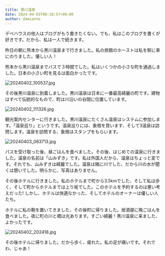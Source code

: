 ```yaml
---
title: 黒川温泉
date: 2024-04-03T08:18:57+09:00
author: damiante
---
```

デベハウスの他人はブログがもう書きたくない。でも、私はこのブログを書くが好きです。だから、私は一人で続きます。

昨日の朝に熊本から黒川温泉まで行きました。私の旅館のホーストは私を駅に車にのりました。優しい人！

熊本から黒川温泉までバスで３時間でした。私はいくつかの小さな町を通過しました。日本の小さい町を見るは面白かったです。

![20240402_100537.jpg](https://github.com/devhou-se/www-jp/assets/12438044/a8c1661d-6a29-4aeb-93f4-8e49b037c465)

その後黒川温泉に到着しました。黒川温泉は日本に一番最高綺麗の町です。建物はすべて伝統的なもので、町は川沿いの谷間に位置しています。

![20240402_111326.jpg](https://github.com/devhou-se/www-jp/assets/12438044/a9db69ec-92c2-4df5-b9b7-4f6f6c5b569f)

観光案内センターに行きました。黒川温泉にたくさん温泉はシステムに参加します。「温泉巡り」というです。温泉巡りには、象徴を買います、そして3温泉は訪問します。温泉を訪問する、象徴はスタンプをもらいます。

![20240403_083713.jpg](https://github.com/devhou-se/www-jp/assets/12438044/67e3d2df-8b76-42aa-8158-0bcf850b6487)

パスを受け取った後、昼ごはんを食べました。その後、はじめての温泉に行きました。温泉の名前は「山みずき」です。私は外国人だから、温泉はちょっと変です。それでも、山みずきは綺麗でした。温泉は隣に川でした、だから川の水が聞くは憩いでした。明らかに、写真はありません。

その後ホテルに行きました。私のホテルまで町から3.5kmでした、そして私は歩く、そして町からホテルまでは上り坂でした。このホテルを予約するのは悪い考えだった! しかし、ホテルは快適なかった、そしてホテルのオーナーは優しい人たち。

ホテルに私の鞄を置いてきました、その後町に帰りました。居酒屋に晩ごはんを食べました。夜に町の川と橋は光あります。すごい綺麗！黒川温泉に来ました、よかったです。

![20240402_202418.jpg](https://github.com/devhou-se/www-jp/assets/12438044/0651e751-43e7-4c42-acd6-e5a5f620622a)

その後ホテルに帰りました。だから歩く、疲れた。私の足が痛いです。それでわ、じゃあ！